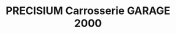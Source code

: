 ---
title: "PRECISIUM Carrosserie GARAGE 2000"
url: /la-seyne-sur-mer/precisium-carrosserie-garage-2000/
shop: réparation de voitures
---